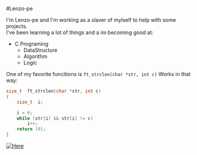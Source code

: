 #Lenzo-pe

I'm Lenzo-pe and I'm working as a slaver of mylself to help with some projects.  
I've been learning a lot of things and a im becoming good at:
* C Programing
	* DataStructure
	* Algorithm
	* Logic

One of my favorite funcitions is `ft_strclen(char *str, int c)`
Works in that way:
```c
size_t	ft_strclen(char *str, int c)
{
	size_t	i;

	i = 0;
	while (str[i] && str[i] != c)
		i++;
	return (0);
}
```

[![Here](https://github.com/google/material-design-icons/blob/master/png/social/architecture/materialiconsoutlined/48dp/2x/outline_architecture_black_48dp.png)](https://www.google.com/)